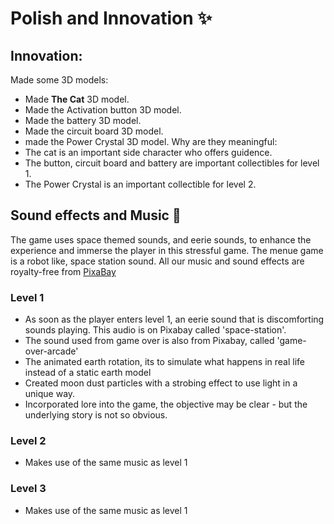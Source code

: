 # Polish and Innovation :sparkles:

## Innovation:
Made some 3D models:
- Made **The Cat** 3D model.
- Made the Activation button 3D model.
- Made the battery 3D model.
- Made the circuit board 3D model.
- made the Power Crystal 3D model.
Why are they meaningful:
- The cat is an important side character who offers guidence.
- The button, circuit board and battery are important collectibles for level 1.
- The Power Crystal is an important collectible for level 2.


## Sound effects and Music 🎵
The game uses space themed sounds, and eerie sounds, to enhance the experience and immerse the player in this stressful game.
The menue game is a robot like, space station sound. All our music and sound effects are royalty-free from [PixaBay](https://pixabay.com)
### Level 1
- As soon as the player enters level 1, an eerie sound that is discomforting sounds playing. This audio is on Pixabay called 'space-station'.
- The sound used from game over is also from Pixabay, called 'game-over-arcade'
- The animated earth rotation, its to simulate what happens in real life instead of a static earth model
- Created moon dust particles with a strobing effect to use light in a unique way.
- Incorporated lore into the game, the objective may be clear - but the underlying story is not so obvious.

### Level 2
- Makes use of the same music as level 1

### Level 3
- Makes use of the same music as level 1
